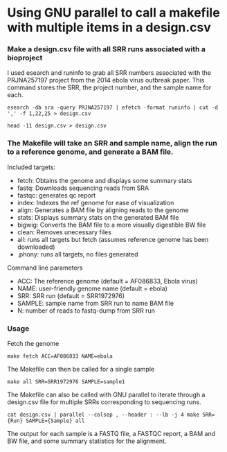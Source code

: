 # Using GNU parallel to call a makefile with multiple items in a design.csv
### Make a design.csv file with all SRR runs associated with a bioproject
I used esearch and runinfo to grab all SRR numbers associated with the PRJNA257197 project from the 2014 ebola virus outbreak paper. This command stores the SRR, the project number, and the sample name for each.
```
esearch -db sra -query PRJNA257197 | efetch -format runinfo | cut -d ',' -f 1,22,25 > design.csv
```
```
head -11 design.csv > design.csv
```

### The Makefile will take an SRR and sample name, align the run to a reference genome, and generate a BAM file.

Included targets:
- fetch: Obtains the genome and displays some summary stats
- fastq: Downloads sequencing reads from SRA
- fastqc: generates qc report
- index: Indexes the ref genome for ease of visualization
- align: Generates a BAM file by aligning reads to the genome
- stats: Displays summary stats on the generated BAM file
- bigwig: Converts the BAM file to a more visually digestible BW file
- clean: Removes unecessary files
- all: runs all targets but fetch (assumes reference genome has been downloaded)
- .phony: runs all targets, no files generated

Command line parameters
- ACC: The reference genome (default = AF086833, Ebola virus)
- NAME: user-friendly genome name (default = ebola)
- SRR: SRR run (default = SRR1972976)
- SAMPLE: sample name from SRR run to name BAM file
- N: number of reads to fastq-dump from SRR run

### Usage
Fetch the genome
```
make fetch ACC=AF086833 NAME=ebola
```

The Makefile can then be called for a single sample
```
make all SRR=SRR1972976 SAMPLE=sample1
```

The Makefile can also be called with GNU parallel to iterate through a design.csv file for multiple SRRs corresponding to sequencing runs.
```
cat design.csv | parallel --colsep , --header : --lb -j 4 make SRR={Run} SAMPLE={Sample} all
```

The output for each sample is a FASTQ file, a FASTQC report, a BAM and BW file, and some summary statistics for the alignment.


